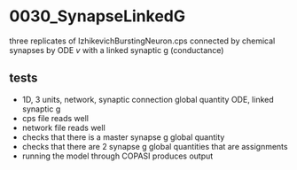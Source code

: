 # 0030_SynapseLinkedG

three replicates of IzhikevichBurstingNeuron.cps connected by chemical synapses by ODE *v* with a linked synaptic g (conductance)

## tests

- 1D, 3 units, network, synaptic connection global quantity ODE, linked synaptic g
- cps file reads well
- network file reads well
- checks that there is a master synapse g global quantity
- checks that there are 2 synapse g global quantities that are assignments
- running the model through COPASI produces output
